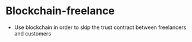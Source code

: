# Blockchain-freelance
- Use blockchain in order to skip the trust contract between freelancers and customers
